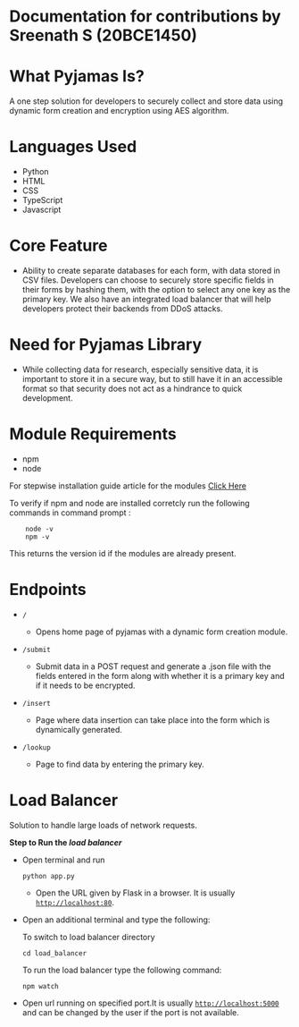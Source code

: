 # Documentation for contributions by Sreenath S (20BCE1450)

# What Pyjamas Is?
A one step solution for developers to securely collect and store data using dynamic form creation and encryption using AES algorithm.

# Languages Used

- Python
- HTML
- CSS
- TypeScript
- Javascript

# Core Feature
- Ability to create separate databases for each form, with data stored in CSV files. Developers can choose to securely store specific fields in their forms by hashing them, with the option to select any one key as the primary key. We also have an integrated load balancer that will help developers protect their backends from DDoS attacks.

# Need for Pyjamas Library

- While collecting data for research, especially sensitive data, it is important to store it in a secure way, but to still have it in an accessible format so that security does not act as a hindrance to quick development.

# Module Requirements

- npm
- node

For stepwise installation guide article for the modules 
[Click  Here](https://radixweb.com/blog/installing-npm-and-nodejs-on-windows-and-mac)

To verify if npm and node are installed corretcly run the following commands in command prompt :

        node -v
        npm -v

This returns the version id if the modules are already present. 
# Endpoints

- `/`
    - Opens home page of pyjamas with a dynamic form creation module.

- `/submit`
    - Submit data in a POST request and generate a .json file with the fields entered in the form along with whether it is a primary key and if it needs to be encrypted.

- `/insert`
    - Page where data insertion can take place into the form which is dynamically generated.

- `/lookup`
    - Page to find data by entering the primary key.

# Load Balancer

Solution to handle large loads of network requests.

__Step to Run the _load balancer___

- Open terminal and run
    ```
    python app.py
    ```
    - Open the URL given by Flask in a browser. It is usually [`http://localhost:80`](http://localhost:80).    

- Open an additional terminal and type the following:
    
    To switch to load balancer directory
    ```
    cd load_balancer
    ```
    To run the load balancer type the following command: 

    ```
    npm watch
    ```
- Open url running on specified port.It is usually [`http://localhost:5000`](http://localhost:5000) and can be changed by the user if the port is not available.



